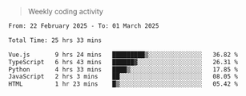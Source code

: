 > Weekly coding activity
<!--START_SECTION:waka-->

```txt
From: 22 February 2025 - To: 01 March 2025

Total Time: 25 hrs 33 mins

Vue.js       9 hrs 24 mins   █████████▒░░░░░░░░░░░░░░░   36.82 %
TypeScript   6 hrs 43 mins   ██████▓░░░░░░░░░░░░░░░░░░   26.31 %
Python       4 hrs 33 mins   ████▒░░░░░░░░░░░░░░░░░░░░   17.85 %
JavaScript   2 hrs 3 mins    ██░░░░░░░░░░░░░░░░░░░░░░░   08.05 %
HTML         1 hr 23 mins    █▒░░░░░░░░░░░░░░░░░░░░░░░   05.42 %
```

<!--END_SECTION:waka-->
